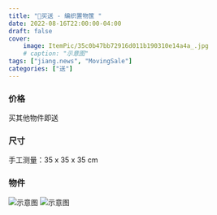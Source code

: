 ```yaml
---
title: "💝买送 - 编织置物筺 "
date: 2022-08-16T22:00:00-04:00
draft: false
cover:
    image: ItemPic/35c0b47bb72916d011b190310e14a4a_.jpg
    # caption: "示意图"
tags: ["jiang.news", "MovingSale"]
categories: ["送"]
---
```


### 价格
买其他物件即送

### 尺寸
手工测量：35 x 35 x 35 cm

### 物件
![示意图](../../ItemPic/bad3de7c60e9bbd13d522543776d5d2_.jpg)
![示意图](../../ItemPic/508e66edb97d01e8d4e78fd3375a64f_.jpg)



